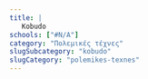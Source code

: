 ```yaml
---
title: |
   Kobudo
schools: ["#N/A"]
category: "Πολεμικές τέχνες"
slugSubcategory: "kobudo"
slugCategory: "polemikes-texnes"
---
```


